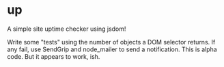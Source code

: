 up
==

A simple site uptime checker using jsdom!



Write some "tests" using the number of objects a DOM selector returns. If any fail, use SendGrip and node_mailer to send a notification. This is alpha code. But it appears to work, ish.



